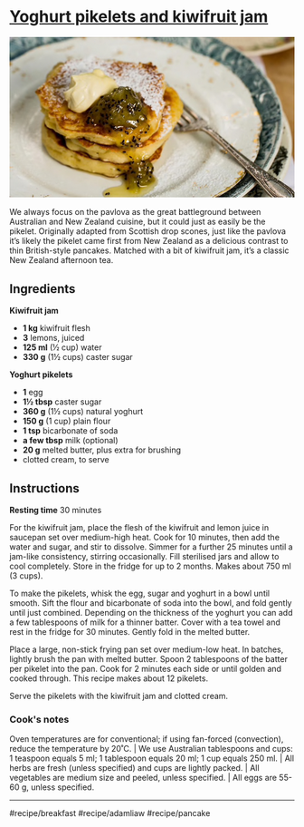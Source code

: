 # [Yoghurt pikelets and kiwifruit jam](https://www.sbs.com.au/food/recipes/yoghurt-pikelets-and-kiwifruit-jam)

![](assets/a5728c12eba61c676e5fe264f35f9145.jpg)

We always focus on the pavlova as the great battleground between Australian and New Zealand cuisine, but it could just as easily be the pikelet. Originally adapted from Scottish drop scones, just like the pavlova it’s likely the pikelet came first from New Zealand as a delicious contrast to thin British-style pancakes. Matched with a bit of kiwifruit jam, it’s a classic New Zealand afternoon tea.

## Ingredients
**Kiwifruit jam**

* **1 kg** kiwifruit flesh
* **3** lemons, juiced
* **125 ml** (½ cup) water
* **330 g** (1½ cups) caster sugar

**Yoghurt pikelets**

* **1** egg
* **1½ tbsp** caster sugar
* **360 g** (1½ cups) natural yoghurt
* **150 g** (1 cup) plain flour
* **1 tsp** bicarbonate of soda
* **a few tbsp** milk (optional)
* **20 g** melted butter, plus extra for brushing
* clotted cream, to serve

## Instructions
**Resting time** 30 minutes

For the kiwifruit jam, place the flesh of the kiwifruit and lemon juice in saucepan set over medium-high heat. Cook for 10 minutes, then add the water and sugar, and stir to dissolve. Simmer for a further 25 minutes until a jam-like consistency, stirring occasionally. Fill sterilised jars and allow to cool completely. Store in the fridge for up to 2 months. Makes about 750 ml (3 cups).

To make the pikelets, whisk the egg, sugar and yoghurt in a bowl until smooth. Sift the flour and bicarbonate of soda into the bowl, and fold gently until just combined. Depending on the thickness of the yoghurt you can add a few tablespoons of milk for a thinner batter. Cover with a tea towel and rest in the fridge for 30 minutes. Gently fold in the melted butter.

Place a large, non-stick frying pan set over medium-low heat. In batches, lightly brush the pan with melted butter. Spoon 2 tablespoons of the batter per pikelet into the pan. Cook for 2 minutes each side or until golden and cooked through. This recipe makes about 12 pikelets.

Serve the pikelets with the kiwifruit jam and clotted cream.

### Cook's notes
Oven temperatures are for conventional; if using fan-forced (convection), reduce the temperature by 20˚C. | We use Australian tablespoons and cups: 1 teaspoon equals 5 ml; 1 tablespoon equals 20 ml; 1 cup equals 250 ml. | All herbs are fresh (unless specified) and cups are lightly packed. | All vegetables are medium size and peeled, unless specified. | All eggs are 55-60 g, unless specified.
- - - -
#recipe/breakfast #recipe/adamliaw #recipe/pancake